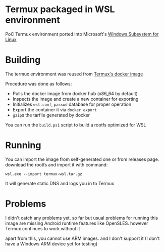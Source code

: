 # Termux packaged in WSL environment
PoC Termux environment ported into Microsoft's [Windows Subsystem for Linux](https://github.com/Microsoft/WSL)

# Building
The termux environment was reused from [Termux's docker image](https://github.com/termux/termux-docker)

Procedure was done as follows:
* Pulls the docker image from docker hub (x86_64 by default)
* Inspects the image and create a new container for exporting
* Initializes `wsl.conf`, `passwd` database for proper operation
* Export the container it via `docker export`
* `gzip`s the tarfile generated by docker

You can run the `build.ps1` script to build a rootfs optimized for WSL

# Running
You can import the image from self-generated one or from releases page. download the rootfs and import it with command:
```
wsl.exe --import termux-wsl.tar.gz
```

It will generate static DNS and logs you in to Termux

# Problems
I didn't catch any problems yet. so far but usual problems for running this image are missing Android runtime features like OpenSLES. however Termux continues to work without it

apart from this, you cannot use ARM images. and I don't support it (I don't have a Windows ARM device yet for testing)
